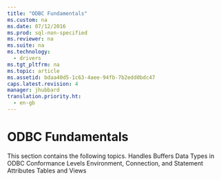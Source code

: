 ```yaml
---
title: "ODBC Fundamentals"
ms.custom: na
ms.date: 07/12/2016
ms.prod: sql-non-specified
ms.reviewer: na
ms.suite: na
ms.technology: 
  - drivers
ms.tgt_pltfrm: na
ms.topic: article
ms.assetid: bdaa40d5-1c63-4aee-94fb-7b2edd0bdc47
caps.latest.revision: 4
manager: jhubbard
translation.priority.ht: 
  - en-gb
---
```

# ODBC Fundamentals
<?xml version="1.0" encoding="utf-8"?>
<developerConceptualDocument xmlns="http://ddue.schemas.microsoft.com/authoring/2003/5" xmlns:xlink="http://www.w3.org/1999/xlink" xmlns:xsi="http://www.w3.org/2001/XMLSchema-instance" xsi:schemaLocation="http://ddue.schemas.microsoft.com/authoring/2003/5 http://dduestorage.blob.core.windows.net/ddueschema/developer.xsd">
  <introduction>
    <para>This section contains the following topics.  </para>
    <list class="bullet">
      <listItem>
        <para>             <legacyLink xlink:href="f663101e-a4cc-402b-b9d7-84d5e975be71">Handles</legacyLink>           </para>
      </listItem>
      <listItem>
        <para>             <legacyLink xlink:href="42c5226c-cb40-4d1e-809f-2ea50ce6bd55">Buffers</legacyLink>           </para>
      </listItem>
      <listItem>
        <para>             <legacyLink xlink:href="7332d93e-44db-4132-9c10-988dbc13369e">Data Types in ODBC</legacyLink>           </para>
      </listItem>
      <listItem>
        <para>             <legacyLink xlink:href="f776d467-5d5d-4761-9043-3dad5f73c610">Conformance Levels</legacyLink>           </para>
      </listItem>
      <listItem>
        <para>             <legacyLink xlink:href="9e15b276-3b7a-428a-b72f-a3ddfe1ba1ce">Environment, Connection, and Statement Attributes</legacyLink>           </para>
      </listItem>
      <listItem>
        <para>             <legacyLink xlink:href="72cef4bd-13be-430e-9b6a-c75b60f9d1dc">Tables and Views</legacyLink>           </para>
      </listItem>
    </list>
  </introduction>
  <relatedTopics />
</developerConceptualDocument>